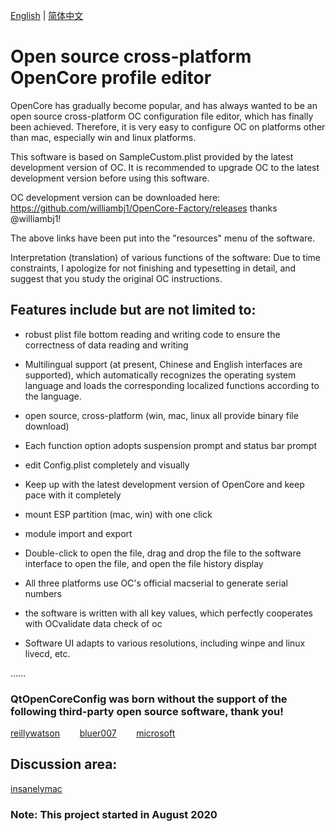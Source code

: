 [English](https://github.com/ic005k/QtOpenCoreConfig/blob/master/READMe-en.md) | [简体中文](https://github.com/ic005k/QtOpenCoreConfig/blob/master/READMe.md)
# Open source cross-platform OpenCore profile editor

OpenCore has gradually become popular, and has always wanted to be an open source cross-platform OC configuration file editor, which has finally been achieved. Therefore, it is very easy to configure OC on platforms other than mac, especially win and linux platforms.

This software is based on SampleCustom.plist provided by the latest development version of OC. It is recommended to upgrade OC to the latest development version before using this software.

OC development version can be downloaded here: https://github.com/williambj1/OpenCore-Factory/releases thanks @williambj1!

The above links have been put into the "resources" menu of the software.

Interpretation (translation) of various functions of the software: Due to time constraints, I apologize for not finishing and typesetting in detail, and suggest that you study the original OC instructions.

## Features include but are not limited to:

* robust plist file bottom reading and writing code to ensure the correctness of data reading and writing

* Multilingual support (at present, Chinese and English interfaces are supported), which automatically recognizes the operating system language and loads the corresponding localized functions according to the language.

* open source, cross-platform (win, mac, linux all provide binary file download)

* Each function option adopts suspension prompt and status bar prompt

* edit Config.plist completely and visually

* Keep up with the latest development version of OpenCore and keep pace with it completely

* mount ESP partition (mac, win) with one click

* module import and export

* Double-click to open the file, drag and drop the file to the software interface to open the file, and open the file history display

* All three platforms use OC's official macserial to generate serial numbers

* the software is written with all key values, which perfectly cooperates with OCvalidate data check of oc

* Software UI adapts to various resolutions, including winpe and linux livecd, etc.

......

### QtOpenCoreConfig was born without the support of the following third-party open source software, thank you!

[reillywatson](https://github.com/reillywatson/qtplist)&nbsp; &nbsp; &nbsp; &nbsp; [bluer007](https://github.com/bluer007/FindESP)&nbsp; &nbsp; &nbsp; &nbsp; [microsoft](https://github.com/microsoft/winfile)

## Discussion area:

[insanelymac](https://www.insanelymac.com/forum/topic/344752-open-source-cross-platform-opencore-configuration-file-editor/)

### Note: This project started in August 2020
